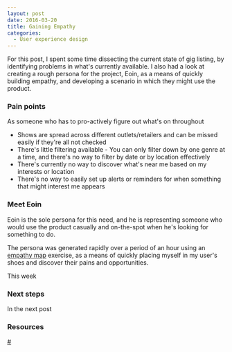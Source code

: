 ```yaml
---
layout: post
date: 2016-03-20
title: Gaining Empathy
categories:
  - User experience design
---
```


For this post, I spent some time dissecting the current state of gig listing, by identifying problems in what's currently available. I also had a look at creating a rough persona for the project, Eoin, as a means of quickly building empathy, and developing a scenario in which they might use the product.

### Pain points

As someone who has to pro-actively figure out what's on throughout

- Shows are spread across different outlets/retailers and can be missed easily if they're all not checked
- There's little filtering available - You can only filter down by one genre at a time, and there's no way to filter by date or by location effectively
- There's currently no way to discover what's near me based on my interests or location
- There's no way to easily set up alerts or reminders for when something that might interest me appears


### Meet Eoin

Eoin is the sole persona for this need, and he is representing someone who would use the product casually and on-the-spot when he's looking for something to do.

The persona was generated rapidly over a period of an hour using an <a href="https://dschool.stanford.edu/wp-content/themes/dschool/method-cards/empathy-map.pdf" target="_blank">empathy map</a> exercise, as a means of quickly placing myself in my user's shoes and discover their pains and opportunities.


This week

### Next steps

In the next post

### Resources

<a href="#" target="_blank">#</a>
